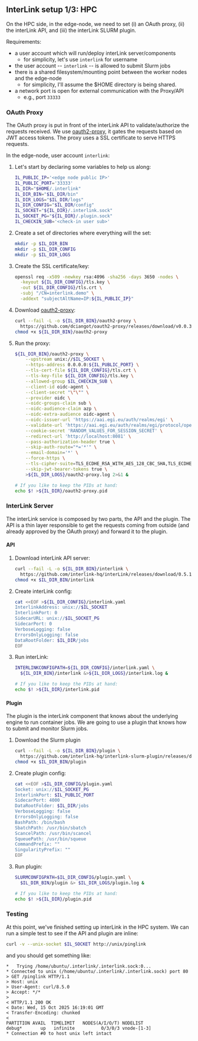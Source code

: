## InterLink setup 1/3: HPC

On the HPC side, in the edge-node, we need to set (i) an OAuth proxy,
(ii) the interLink API, and (iii) the interLink SLURM plugin.

Requirements:

- a user account which will run/deploy interLink server/components
  - for simplicity, let's use `interlink` for username
- the user account -- `interlink` -- is allowed to submit Slurm jobs
- there is a shared filesystem/mounting point between the worker nodes
  and the edge-node
  - for simplicity, I'll assume the $HOME directory is being shared.
- a network port is open for external communication with the Proxy/API
  - e.g., port `33333`

### OAuth Proxy

[oauth2-proxy]: https://github.com/oauth2-proxy/oauth2-proxy

The OAuth proxy is put in front of the interLink API to validate/authorize the
requests received. We use [oauth2-proxy][], it gates the requests based
on JWT access tokens. The proxy uses a SSL certificate to serve HTTPS requests.

In the edge-node, user account `interlink`:

1. Let's start by declaring some variables to help us along:

   ```bash
   IL_PUBLIC_IP='<edge node public IP>'
   IL_PUBLIC_PORT='33333'
   IL_DIR="$HOME/.interlink"
   IL_DIR_BIN="$IL_DIR/bin"
   IL_DIR_LOGS="$IL_DIR/logs"
   IL_DIR_CONFIG="$IL_DIR/config"
   IL_SOCKET="${IL_DIR}/.interlink.sock"
   IL_SOCKET_PG="${IL_DIR}/.plugin.sock"
   IL_CHECKIN_SUB='<check-in user sub>'
   ```

1. Create a set of directories where everything will the set:

   ```bash
   mkdir -p $IL_DIR_BIN
   mkdir -p $IL_DIR_CONFIG
   mkdir -p $IL_DIR_LOGS
   ```

1. Create the SSL certificate/key:

   ```bash
   openssl req -x509 -newkey rsa:4096 -sha256 -days 3650 -nodes \
     -keyout ${IL_DIR_CONFIG}/tls.key \
     -out ${IL_DIR_CONFIG}/tls.crt \
     -subj "/CN=interlink.demo" \
     -addext "subjectAltName=IP:${IL_PUBLIC_IP}"
   ```

1. Download [oauth2-proxy][]:

   ```bash
   curl --fail -L -o ${IL_DIR_BIN}/oauth2-proxy \
     https://github.com/dciangot/oauth2-proxy/releases/download/v0.0.3/oauth2-proxy_Linux_amd64
   chmod +x ${IL_DIR_BIN}/oauth2-proxy
   ```

1. Run the proxy:

   ```bash
   ${IL_DIR_BIN}/oauth2-proxy \
       --upstream unix://$IL_SOCKET \
       --https-address 0.0.0.0:${IL_PUBLIC_PORT} \
       --tls-cert-file ${IL_DIR_CONFIG}/tls.crt \
       --tls-key-file ${IL_DIR_CONFIG}/tls.key \
       --allowed-group $IL_CHECKIN_SUB \
       --client-id oidc-agent \
       --client-secret "\"\"" \
       --provider oidc \
       --oidc-groups-claim sub \
       --oidc-audience-claim azp \
       --oidc-extra-audience oidc-agent \
       --oidc-issuer-url 'https://aai.egi.eu/auth/realms/egi' \
       --validate-url 'https://aai.egi.eu/auth/realms/egi/protocol/openid-connect/token' \
       --cookie-secret 'RANDOM_VALUES_FOR_SESSION_SECRET' \
       --redirect-url 'http://localhost:8081' \
       --pass-authorization-header true \
       --skip-auth-route="*='*'" \
       --email-domain='*' \
       --force-https \
       --tls-cipher-suite=TLS_ECDHE_RSA_WITH_AES_128_CBC_SHA,TLS_ECDHE_RSA_WITH_AES_128_CBC_SHA,TLS_ECDHE_RSA_WITH_AES_128_GCM_SHA256,TLS_ECDHE_RSA_WITH_AES_256_CBC_SHA,TLS_ECDHE_RSA_WITH_AES_256_GCM_SHA384,TLS_ECDHE_RSA_WITH_CHACHA20_POLY1305_SHA256,TLS_RSA_WITH_AES_128_CBC_SHA,TLS_RSA_WITH_AES_128_GCM_SHA256,TLS_RSA_WITH_AES_256_CBC_SHA,TLS_RSA_WITH_AES_256_GCM_SHA384 \
       --skip-jwt-bearer-tokens true \
       >${IL_DIR_LOGS}/oauth2-proxy.log 2>&1 &

   # If you like to keep the PIDs at hand:
   echo $! >${IL_DIR}/oauth2-proxy.pid
   ```

### InterLink Server

The interLink service is composed by two parts, the API and the plugin.
The API is a thin layer responsible to get the requests coming from outside
(and already approved by the OAuth proxy) and forward it to the plugin.

#### API

1. Download interLink API server:

   ```bash
   curl --fail -L -o ${IL_DIR_BIN}/interlink \
     https://github.com/interlink-hq/interLink/releases/download/0.5.1/interlink_Linux_x86_64
   chmod +x $IL_DIR_BIN/interlink
   ```

1. Create interLink config:

   ```bash
   cat <<EOF >${IL_DIR_CONFIG}/interlink.yaml
   InterlinkAddress: unix://$IL_SOCKET
   InterlinkPort: 0
   SidecarURL: unix://$IL_SOCKET_PG
   SidecarPort: 0
   VerboseLogging: false
   ErrorsOnlyLogging: false
   DataRootFolder: $IL_DIR/jobs
   EOF
   ```

1. Run interLink:

   ```bash
   INTERLINKCONFIGPATH=${IL_DIR_CONFIG}/interlink.yaml \
     ${IL_DIR_BIN}/interlink &>${IL_DIR_LOGS}/interlink.log &

   # If you like to keep the PIDs at hand:
   echo $! >${IL_DIR}/interlink.pid
   ```

#### Plugin

The plugin is the interLink component that knows about the underlying engine
to run container jobs. We are going to use a plugin that knows how to
submit and monitor Slurm jobs.

1. Download the Slurm plugin

   ```bash
   curl --fail -L -o ${IL_DIR_BIN}/plugin \
     https://github.com/interlink-hq/interlink-slurm-plugin/releases/download/0.5.2-patch1/interlink-sidecar-slurm_Linux_x86_64
   chmod +x $IL_DIR_BIN/plugin
   ```

1. Create plugin config:

   ```bash
   cat <<EOF >$IL_DIR_CONFIG/plugin.yaml
   Socket: unix://$IL_SOCKET_PG
   InterlinkPort: $IL_PUBLIC_PORT
   SidecarPort: 4000
   DataRootFolder: $IL_DIR/jobs
   VerboseLogging: false
   ErrorsOnlyLogging: false
   BashPath: /bin/bash
   SbatchPath: /usr/bin/sbatch
   ScancelPath: /usr/bin/scancel
   SqueuePath: /usr/bin/squeue
   CommandPrefix: ""
   SingularityPrefix: ""
   EOF
   ```

1. Run plugin:

   ```bash
   SLURMCONFIGPATH=$IL_DIR_CONFIG/plugin.yaml \
     $IL_DIR_BIN/plugin &> $IL_DIR_LOGS/plugin.log &

   # If you like to keep the PIDs at hand:
   echo $! >${IL_DIR}/plugin.pid
   ```

### Testing

At this point, we've finished setting up interLink in the HPC system.
We can run a simple test to see if the API and plugin are inline:

```bash
curl -v --unix-socket $IL_SOCKET http://unix/pinglink
```

and you should get something like:

```text
*   Trying /home/ubuntu/.interlink/.interlink.sock:0...
* Connected to unix (/home/ubuntu/.interlink/.interlink.sock) port 80
> GET /pinglink HTTP/1.1
> Host: unix
> User-Agent: curl/8.5.0
> Accept: */*
>
< HTTP/1.1 200 OK
< Date: Wed, 15 Oct 2025 16:19:01 GMT
< Transfer-Encoding: chunked
<
PARTITION AVAIL  TIMELIMIT   NODES(A/I/O/T) NODELIST
debug*       up   infinite          0/3/0/3 vnode-[1-3]
* Connection #0 to host unix left intact
```
